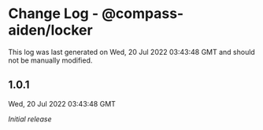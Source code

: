 # Change Log - @compass-aiden/locker

This log was last generated on Wed, 20 Jul 2022 03:43:48 GMT and should not be manually modified.

## 1.0.1
Wed, 20 Jul 2022 03:43:48 GMT

_Initial release_

